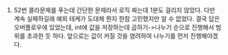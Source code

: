 1. 52번 콜라문제를 푸는데 간단한 문제라서 로직 짜는데 1분도 걸리지 않았다. 다만 계속 실패하길래 예외 테케가 도대체 뭔지 한참 고민했지만 알 수 없었다. 결국 답은 오버플로우에 있었는데, int에 값을 저장하는데 곱하기->나누기 순으로 진행해서 범위를 초과한 듯 하다. 앞으로는 값이 커질 것을 염려하여 나누기를 먼저 진행해야겠다.

